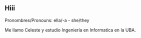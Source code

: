 ## Hiii
<p>Pronombres/Pronouns: ella/-a - she/they</p>
<p>
  Me llamo Celeste y estudio Ingeniería en Informatica en la UBA.
</p>
<!--
**cgomez21/cgomez21** is a ✨ _special_ ✨ repository because its `README.md` (this file) appears on your GitHub profile.

Here are some ideas to get you started:

- 🔭 I’m currently working on ...
- 🌱 I’m currently learning ...
- 👯 I’m looking to collaborate on ...
- 🤔 I’m looking for help with ...
- 💬 Ask me about ...
- 📫 How to reach me: ...
- 😄 Pronouns: ...
- ⚡ Fun fact: ...
-->
